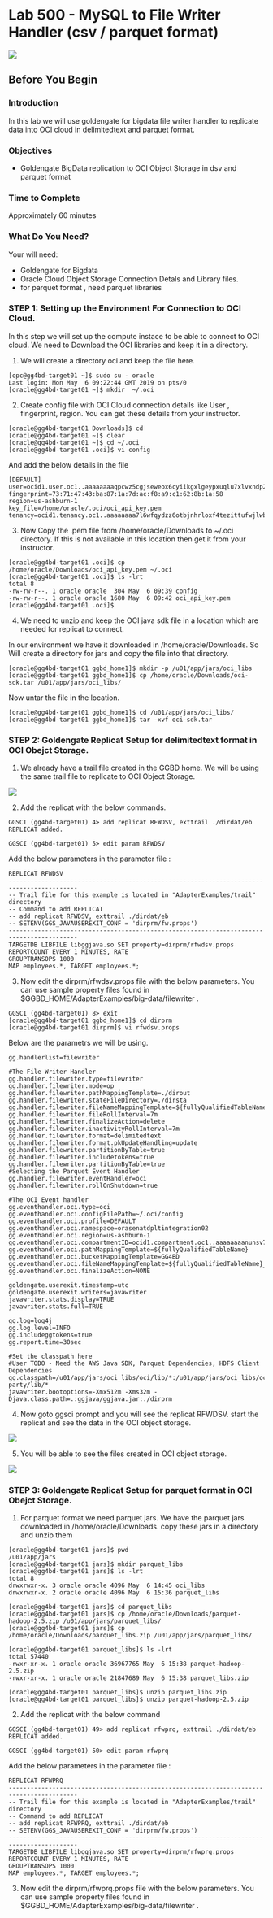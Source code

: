 # Lab 500 -  MySQL to File Writer Handler (csv / parquet format)
![](images/500/image100_0.png)


## Before You Begin

### Introduction
In this lab we will use goldengate for bigdata file writer handler to replicate data into OCI cloud in delimitedtext and parquet format.

### Objectives
- Goldengate BigData replication to OCI Object Storage in dsv and parquet format

### Time to Complete
Approximately 60 minutes

### What Do You Need?
Your will need:
- Goldengate for Bigdata
- Oracle Cloud Object Storage Connection Detals and Library files.
- for parquet format , need parquet libraries

### STEP 1: Setting up the Environment For Connection to OCI Cloud.
    
In this step we will set up the compute instace to be able to connect to OCI cloud. We need to Download the OCI libraries and keep it in a directory. 

1. We will create a directory oci and keep the file here.

```
[opc@gg4bd-target01 ~]$ sudo su - oracle
Last login: Mon May  6 09:22:44 GMT 2019 on pts/0
[oracle@gg4bd-target01 ~]$ mkdir  ~/.oci
```

2. Create config file with OCI Cloud connection details like User , fingerprint, region. You can get these details from your instructor.

```
[oracle@gg4bd-target01 Downloads]$ cd
[oracle@gg4bd-target01 ~]$ clear
[oracle@gg4bd-target01 ~]$ cd ~/.oci
[oracle@gg4bd-target01 .oci]$ vi config
```

And add the below details in the file
```
[DEFAULT]
user=ocid1.user.oc1..aaaaaaaaqpcwz5cgjseweox6cyiikgxlgeypxuqlu7xlvxndp2frejmpzmaa
fingerprint=73:71:47:43:ba:87:1a:7d:ac:f8:a9:c1:62:8b:1a:58
region=us-ashburn-1
key_file=/home/oracle/.oci/oci_api_key.pem
tenancy=ocid1.tenancy.oc1..aaaaaaaa7l6wfqydzz6otbjnhrloxf4tezittufwjlwbaoxvajvkr6hyxmba
```

3. Now Copy the .pem file from /home/oracle/Downloads to ~/.oci directory. If this is not available in this location then get it from your instructor.

```
[oracle@gg4bd-target01 .oci]$ cp /home/oracle/Downloads/oci_api_key.pem ~/.oci
[oracle@gg4bd-target01 .oci]$ ls -lrt
total 8
-rw-rw-r--. 1 oracle oracle  304 May  6 09:39 config
-rw-rw-r--. 1 oracle oracle 1680 May  6 09:42 oci_api_key.pem
[oracle@gg4bd-target01 .oci]$
```

4. We need to unzip and keep the OCI java sdk file in a location which are needed for replicat to connect. 

In our environment we have it downloaded in /home/oracle/Downloads. So Will create a directory for jars and copy the file into that directory.

```
[oracle@gg4bd-target01 ggbd_home1]$ mkdir -p /u01/app/jars/oci_libs
[oracle@gg4bd-target01 ggbd_home1]$ cp /home/oracle/Downloads/oci-sdk.tar /u01/app/jars/oci_libs/
```

Now untar the file in the location.

```
[oracle@gg4bd-target01 ggbd_home1]$ cd /u01/app/jars/oci_libs/
[oracle@gg4bd-target01 ggbd_home1]$ tar -xvf oci-sdk.tar

```

### STEP 2: Goldengate Replicat Setup for delimitedtext format in OCI Obejct Storage.

1. We already have a trail file created in the GGBD home. We will be using the same trail file to replicate to OCI Object Storage.

![](images/500/image100_1.png)


2. Add the replicat with the below commands.

```
GGSCI (gg4bd-target01) 4> add replicat RFWDSV, exttrail ./dirdat/eb
REPLICAT added.

GGSCI (gg4bd-target01) 5> edit param RFWDSV
```

Add the below parameters in the parameter file :
```
REPLICAT RFWDSV
-----------------------------------------------------------------------------------------
-- Trail file for this example is located in "AdapterExamples/trail" directory
-- Command to add REPLICAT
-- add replicat RFWDSV, exttrail ./dirdat/eb
-- SETENV(GGS_JAVAUSEREXIT_CONF = 'dirprm/fw.props')
-----------------------------------------------------------------------------------------
TARGETDB LIBFILE libggjava.so SET property=dirprm/rfwdsv.props
REPORTCOUNT EVERY 1 MINUTES, RATE
GROUPTRANSOPS 1000
MAP employees.*, TARGET employees.*;
```

3. Now edit the dirprm/rfwdsv.props file with the below parameters. You can use sample property files found in $GGBD_HOME/AdapterExamples/big-data/filewriter .

```
GGSCI (gg4bd-target01) 8> exit
[oracle@gg4bd-target01 ggbd_home1]$ cd dirprm
[oracle@gg4bd-target01 dirprm]$ vi rfwdsv.props
```

Below are the parametrs we will be using.

```
gg.handlerlist=filewriter

#The File Writer Handler
gg.handler.filewriter.type=filewriter
gg.handler.filewriter.mode=op
gg.handler.filewriter.pathMappingTemplate=./dirout
gg.handler.filewriter.stateFileDirectory=./dirsta
gg.handler.filewriter.fileNameMappingTemplate=${fullyQualifiedTableName}_${currentTimestamp}.txt
gg.handler.filewriter.fileRollInterval=7m
gg.handler.filewriter.finalizeAction=delete
gg.handler.filewriter.inactivityRollInterval=7m
gg.handler.filewriter.format=delimitedtext
gg.handler.filewriter.format.pkUpdateHandling=update
gg.handler.filewriter.partitionByTable=true
gg.handler.filewriter.includetokens=true
gg.handler.filewriter.partitionByTable=true
#Selecting the Parquet Event Handler
gg.handler.filewriter.eventHandler=oci
gg.handler.filewriter.rollOnShutdown=true

#The OCI Event handler
gg.eventhandler.oci.type=oci
gg.eventhandler.oci.configFilePath=~/.oci/config
gg.eventhandler.oci.profile=DEFAULT
gg.eventhandler.oci.namespace=orasenatdpltintegration02
gg.eventhandler.oci.region=us-ashburn-1
gg.eventhandler.oci.compartmentID=ocid1.compartment.oc1..aaaaaaaanunsv7u5me5gn3mcq6xlyknaebaj7uxaf42rzpo37xhfrjgqokaq
gg.eventhandler.oci.pathMappingTemplate=${fullyQualifiedTableName}
gg.eventhandler.oci.bucketMappingTemplate=GG4BD
gg.eventhandler.oci.fileNameMappingTemplate=${fullyQualifiedTableName}_${currentTimestamp}.csv
gg.eventhandler.oci.finalizeAction=NONE

goldengate.userexit.timestamp=utc
goldengate.userexit.writers=javawriter
javawriter.stats.display=TRUE
javawriter.stats.full=TRUE

gg.log=log4j
gg.log.level=INFO
gg.includeggtokens=true
gg.report.time=30sec

#Set the classpath here
#User TODO - Need the AWS Java SDK, Parquet Dependencies, HDFS Client Dependencies
gg.classpath=/u01/app/jars/oci_libs/oci/lib/*:/u01/app/jars/oci_libs/oci/third-party/lib/*
javawriter.bootoptions=-Xmx512m -Xms32m -Djava.class.path=.:ggjava/ggjava.jar:./dirprm
```

4. Now goto ggsci prompt and you will see the replicat RFWDSV. start the replicat and see the data in the OCI object storage.

![](images/500/image100_2.png)

5. You will be able to see the files created in OCI object storage.

![](images/500/image100_3.png)

### STEP 3: Goldengate Replicat Setup for parquet format in OCI Obejct Storage.

1. For parquet format we need parquet jars. We have the parquet jars downloaded in /home/oracle/Downloads. copy these jars in a directory and unzip them

```
[oracle@gg4bd-target01 jars]$ pwd
/u01/app/jars
[oracle@gg4bd-target01 jars]$ mkdir parquet_libs
[oracle@gg4bd-target01 jars]$ ls -lrt
total 8
drwxrwxr-x. 3 oracle oracle 4096 May  6 14:45 oci_libs
drwxrwxr-x. 2 oracle oracle 4096 May  6 15:36 parquet_libs
```

```
[oracle@gg4bd-target01 jars]$ cd parquet_libs
[oracle@gg4bd-target01 jars]$ cp /home/oracle/Downloads/parquet-hadoop-2.5.zip /u01/app/jars/parquet_libs/
[oracle@gg4bd-target01 jars]$ cp /home/oracle/Downloads/parquet_libs.zip /u01/app/jars/parquet_libs/

[oracle@gg4bd-target01 parquet_libs]$ ls -lrt
total 57440
-rwxr-xr-x. 1 oracle oracle 36967765 May  6 15:38 parquet-hadoop-2.5.zip
-rwxr-xr-x. 1 oracle oracle 21847689 May  6 15:38 parquet_libs.zip

[oracle@gg4bd-target01 parquet_libs]$ unzip parquet_libs.zip
[oracle@gg4bd-target01 parquet_libs]$ unzip parquet-hadoop-2.5.zip
```

2. Add the replicat with the below command

```
GGSCI (gg4bd-target01) 49> add replicat rfwprq, exttrail ./dirdat/eb
REPLICAT added.

GGSCI (gg4bd-target01) 50> edit param rfwprq
```

Add the below parameters in the parameter file :

```
REPLICAT RFWPRQ
-----------------------------------------------------------------------------------------
-- Trail file for this example is located in "AdapterExamples/trail" directory
-- Command to add REPLICAT
-- add replicat RFWPRQ, exttrail ./dirdat/eb
-- SETENV(GGS_JAVAUSEREXIT_CONF = 'dirprm/fw.props')
-----------------------------------------------------------------------------------------
TARGETDB LIBFILE libggjava.so SET property=dirprm/rfwprq.props
REPORTCOUNT EVERY 1 MINUTES, RATE
GROUPTRANSOPS 1000
MAP employees.*, TARGET employees.*;
```
3. Now edit the dirprm/rfwprq.props file with the below parameters. You can use sample property files found in $GGBD_HOME/AdapterExamples/big-data/filewriter .

